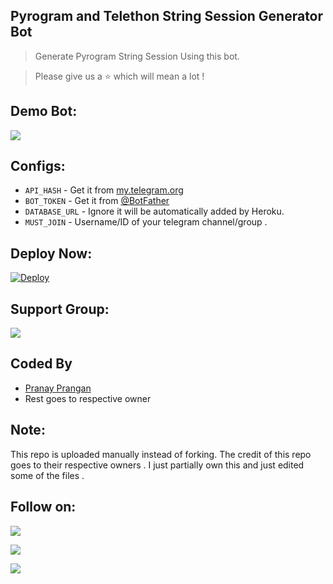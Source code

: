 ## Pyrogram and Telethon String Session Generator Bot 
> Generate Pyrogram String Session Using this bot.

> Please give us a ⭐ which will mean a lot !

## Demo Bot:
<a href="https://t.me/StringSessionGeneratorz_bot"><img src="https://img.shields.io/badge/Telegram-Bot-blue.svg?logo=telegram"></a>

## Configs:
- `API_HASH` - Get it from [my.telegram.org](https://my.telegram.org/auth)
- `BOT_TOKEN` - Get it from [@BotFather](https://t.me/BotFather)
- `DATABASE_URL` - Ignore it will be automatically added by Heroku.
- `MUST_JOIN` - Username/ID of your telegram channel/group .

## Deploy Now: 
[![Deploy](https://www.herokucdn.com/deploy/button.svg)](https://heroku.com/deploy?template=https://github.com/Pranay5463/String-Session-Generator_Bot)

## Support Group:
<a href="https://t.me/+9SetglBX6YY0OWRh"><img src="https://img.shields.io/badge/Telegram-get help on %20Telegram%20Group-blue.svg?logo=telegram"></a>

## Coded By
- [Pranay Prangan](https://github.com/Pranay5463)
- Rest goes to respective owner

## Note:
This repo is uploaded manually instead of forking. The credit of this repo goes to their respective owners . I just partially own this and just edited some of the files .

## Follow on:
<p align="left">
<a href="https://github.com/Pranay5463"><img src="https://img.shields.io/badge/GitHub-Follow%20on%20GitHub-inactive.svg?logo=github"></a>
</p>
<p align="left">
<a href="https://t.me/NotrealPranay"><img src="https://img.shields.io/badge/Telegram-Message%20on%20Telegram-blue.svg?logo=telegram"></a>
</p>
<p align="left">
<a href="https://instagram.com/dark_elite_98"><img src="https://img.shields.io/badge/Instagram-Follow%20on%20Instagram-important.svg?logo=instagram"></a>
</p>
